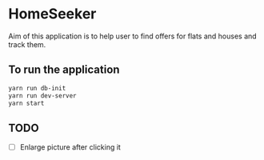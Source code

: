 # HomeSeeker

Aim of this application is to help user to find offers for flats and houses and track them.

## To run the application

```bash
yarn run db-init
yarn run dev-server
yarn start
```
## TODO

- [ ] Enlarge picture after clicking it
